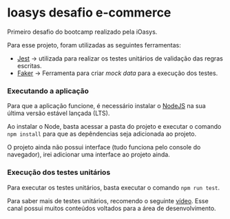 # Ioasys desafio e-commerce

Primeiro desafio do bootcamp realizado pela iOasys.

Para esse projeto, foram utilizadas as seguintes ferramentas:

- [Jest](https://jestjs.io/) -> utilizada para realizar os testes unitários de validação das regras escritas.
- [Faker](https://rawgit.com/) -> Ferramenta para criar *mock data* para a execução dos testes.

### Executando a aplicação
Para que a aplicação funcione, é necessário instalar o [NodeJS](https://nodejs.org/en/) na sua última versão estável lançada (LTS).

Ao instalar o Node, basta acessar a pasta do projeto e executar o comando `npm install` para que as depêndencias seja adicionada ao projeto.

O projeto ainda não possui interface (tudo funciona pelo console do navegador), irei adicionar uma interface ao projeto ainda.

### Execução dos testes unitários
Para executar os testes unitários, basta executar o comando `npm run test`.

Para saber mais de testes unitários, recomendo o seguinte [vídeo](https://www.youtube.com/watch?v=r9HdJ8P6GQI). Esse canal possui muitos conteúdos voltados para a área de desenvolvimento.

